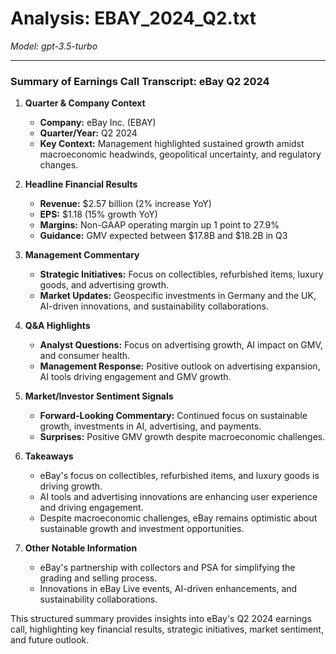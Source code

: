 # Analysis: EBAY_2024_Q2.txt

*Model: gpt-3.5-turbo*

---

### Summary of Earnings Call Transcript: eBay Q2 2024

1. **Quarter & Company Context**
   - **Company:** eBay Inc. (EBAY)
   - **Quarter/Year:** Q2 2024
   - **Key Context:** Management highlighted sustained growth amidst macroeconomic headwinds, geopolitical uncertainty, and regulatory changes.

2. **Headline Financial Results**
   - **Revenue:** $2.57 billion (2% increase YoY)
   - **EPS:** $1.18 (15% growth YoY)
   - **Margins:** Non-GAAP operating margin up 1 point to 27.9%
   - **Guidance:** GMV expected between $17.8B and $18.2B in Q3

3. **Management Commentary**
   - **Strategic Initiatives:** Focus on collectibles, refurbished items, luxury goods, and advertising growth.
   - **Market Updates:** Geospecific investments in Germany and the UK, AI-driven innovations, and sustainability collaborations.

4. **Q&A Highlights**
   - **Analyst Questions:** Focus on advertising growth, AI impact on GMV, and consumer health.
   - **Management Response:** Positive outlook on advertising expansion, AI tools driving engagement and GMV growth.

5. **Market/Investor Sentiment Signals**
   - **Forward-Looking Commentary:** Continued focus on sustainable growth, investments in AI, advertising, and payments.
   - **Surprises:** Positive GMV growth despite macroeconomic challenges.

6. **Takeaways**
   - eBay's focus on collectibles, refurbished items, and luxury goods is driving growth.
   - AI tools and advertising innovations are enhancing user experience and driving engagement.
   - Despite macroeconomic challenges, eBay remains optimistic about sustainable growth and investment opportunities.

7. **Other Notable Information**
   - eBay's partnership with collectors and PSA for simplifying the grading and selling process.
   - Innovations in eBay Live events, AI-driven enhancements, and sustainability collaborations.

This structured summary provides insights into eBay's Q2 2024 earnings call, highlighting key financial results, strategic initiatives, market sentiment, and future outlook.